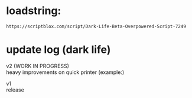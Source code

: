 # loadstring:
```
https://scriptblox.com/script/Dark-Life-Beta-Overpowered-Script-7249
```

# update log (dark life)  
v2 (WORK IN PROGRESS)  
heavy improvements on quick printer (example:)

v1  
release
